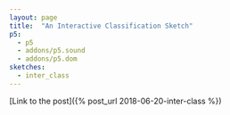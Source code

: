 ```yaml
---
layout: page
title:  "An Interactive Classification Sketch"
p5:
  - p5
  - addons/p5.sound
  - addons/p5.dom
sketches:
  - inter_class
---
```


 [Link to the post]({% post_url 2018-06-20-inter-class %})

<div id="inter_class_sketch" style="height: 400px; width:400px; position:relative;" ></div>
